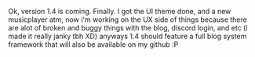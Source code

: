 Ok, version 1.4 is coming. Finally. I got the UI theme done, and a new musicplayer atm, now i'm working on the UX side of things because there are alot of broken and buggy things with the blog, discord login, and etc (i made it really janky tbh XD) anyways 1.4 should feature a full blog system framework that will also be available on my github :P